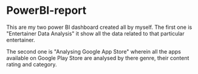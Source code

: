# PowerBI-report
This are my two power BI dashboard created all by myself.
The first one is "Entertainer Data Analysis" it show all 
the data related to that particular entertainer.



The second one is "Analysing Google App Store" wherein all
the apps available on Google Play Store are analysed by 
there genre, their content rating and category.
